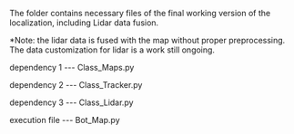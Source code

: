 The folder contains necessary files of the final working version of the localization, including Lidar data fusion.

*Note: the lidar data is fused with the map without proper preprocessing. The data customization for lidar is a work still ongoing.




dependency 1 --- Class_Maps.py

dependency 2 --- Class_Tracker.py

dependency 3 --- Class_Lidar.py

execution file --- Bot_Map.py



